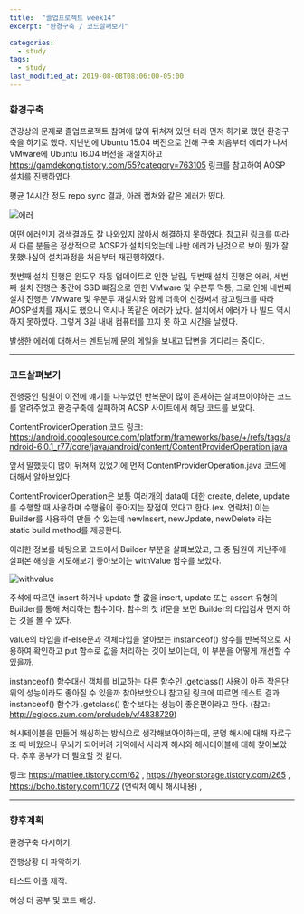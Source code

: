 ```yaml
---
title:  "졸업프로젝트 week14"
excerpt: "환경구축 / 코드살펴보기"

categories:
  - study
tags:
  - study
last_modified_at: 2019-08-08T08:06:00-05:00
---
```


### 환경구축

건강상의 문제로 졸업프로젝트 참여에 많이 뒤쳐져 있던 터라 먼저 하기로 했던 환경구축을 하기로 했다. 지난번에 Ubuntu 15.04 버전으로 인해 구축 처음부터 에러가 나서 VMware에 Ubuntu 16.04 버전을 재설치하고 https://gamdekong.tistory.com/55?category=763105 링크를 참고하여 AOSP 설치를 진행하였다.

평균 14시간 정도 repo sync 결과, 아래 캡쳐와 같은 에러가 떴다. 

![에러](https://user-images.githubusercontent.com/48465809/62699892-81701380-ba1b-11e9-9e6a-51075ff1dd33.PNG)

어떤 에러인지 검색결과도 잘 나와있지 않아서 해결하지 못하였다. 참고된 링크를 따라서 다른 분들은 정상적으로 AOSP가 설치되었는데 나만 에러가 난것으로 보아 뭔가 잘못했나싶어 설치과정을 처음부터 재진행하였다.

첫번째 설치 진행은 윈도우 자동 업데이트로 인한 날림, 두번째 설치 진행은 에러, 세번째 설치 진행은 중간에 SSD 빠짐으로 인한 VMware 및 우분투 먹통, 그로 인해 네번째 설치 진행은 VMware 및 우분투 재설치와 함께 더욱이 신경써서 참고링크를 따라 AOSP설치를 재시도 했으나 역시나 똑같은 에러가 났다. 설치에서 에러가 나 빌드 역시 하지 못하였다. 그렇게 3일 내내 컴퓨터를 끄지 못 하고 시간을 날렸다. 

발생한 에러에 대해서는 멘토님께 문의 메일을 보내고 답변을 기다리는 중이다.

---

### 코드살펴보기

진행중인 팀원이 이전에 얘기를 나누었던 반복문이 많이 존재하는 살펴보아야하는 코드를 알려주었고 환경구축에 실패하여 AOSP 사이트에서 해당 코드를 보았다. 

ContentProviderOperation 코드 링크: https://android.googlesource.com/platform/frameworks/base/+/refs/tags/android-6.0.1_r77/core/java/android/content/ContentProviderOperation.java

앞서 말했듯이 많이 뒤쳐져 있었기에 먼저 ContentProviderOperation.java 코드에 대해서 알아보았다.

ContentProviderOperation은 보통 여러개의 data에 대한 create, delete, update를 수행할 때 사용하며 수행율이 좋아지는 장점이 있다고 한다.(ex. 연락처) 이는 Builder를 사용하여 만들 수 있는데 newInsert, newUpdate, newDelete 라는 static build method를 제공한다. 

이러한 정보를 바탕으로 코드에서 Builder 부분을 살펴보았고, 그 중 팀원이 지난주에 살펴본 해싱을 시도해보기 좋아보이는 withValue 함수를 보았다.

![withvalue](https://user-images.githubusercontent.com/48465809/62702299-54266400-ba21-11e9-9e36-5528a1daaa1a.PNG)

주석에 따르면 insert 하거나 update 할 값을 insert, update 또는 assert 유형의 Builder를 통해 처리하는 함수이다. 함수의 첫 if문을 보면 Builder의 타입검사 먼저 하는 것을 볼 수 있다.

value의 타입을 if-else문과 객체타입을 알아보는 instanceof() 함수를 반복적으로 사용하여 확인하고 put 함수로 값을 처리하는 것이 보이는데, 이 부분을 어떻게 개선할 수 있을까.

instanceof() 함수대신 객체를 비교하는 다른 함수인 .getclass() 사용이 아주 작은단위의 성능이라도 좋아질 수 있을까 찾아보았으나 참고된 링크에 따르면 테스트 결과 instanceof() 함수가 .getclass() 함수보다는 성능이 좋은편이라고 한다. (참고: http://egloos.zum.com/preludeb/v/4838729)

해시테이블을 만들어 해싱하는 방식으로 생각해보아야하는데, 분명 해시에 대해 자료구조 때 배웠으나 무뇌가 되어버려 기억에서 사라져 해시와 해시테이블에 대해 찾아보았다. 추후 공부가 더 필요할 것 같다.

링크: https://mattlee.tistory.com/62 , https://hyeonstorage.tistory.com/265 , https://bcho.tistory.com/1072 (연락처 예시 해시내용) , 

---

### 향후계획

환경구축 다시하기.

진행상황 더 파악하기.

테스트 어플 제작.

해싱 더 공부 및 코드 해싱.

 
